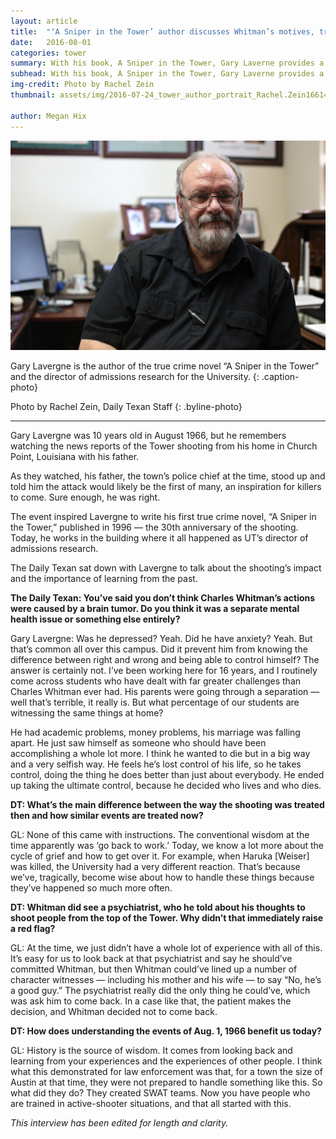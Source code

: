 ```yaml
---
layout: article
title:  "‘A Sniper in the Tower’ author discusses Whitman’s motives, tragedy’s lasting impact"
date:   2016-08-01
categories: tower
summary: With his book, A Sniper in the Tower, Gary Laverne provides a comprehensive account of Whitman's life and the mass murder that made him infamous. 
subhead: With his book, A Sniper in the Tower, Gary Laverne provides a comprehensive account of Whitman's life and the mass murder that made him infamous. 
img-credit: Photo by Rachel Zein
thumbnail: assets/img/2016-07-24_tower_author_portrait_Rachel.Zein16614.jpg

author: Megan Hix
---
```

![Gary Lavergne is the author of the true crime novel “A Sniper in the Tower” and the director of admissions research for the University. ](assets/img/2016-07-24_tower_author_portrait_Rachel.Zein16614.jpg)

Gary Lavergne is the author of the true crime novel “A Sniper in the Tower” and the director of admissions research for the University. 
{: .caption-photo}

Photo by Rachel Zein, Daily Texan Staff
{: .byline-photo}

<hr>

Gary Lavergne was 10 years old in August 1966, but he remembers watching the news reports of the Tower shooting from his home in Church Point, Louisiana with his father. 

As they watched, his father, the town’s police chief at the time, stood up and told him the attack would likely be the first of many, an inspiration for killers to come. Sure enough, he was right.

The event inspired Lavergne to write his first true crime novel, “A Sniper in the Tower,” published in 1996 — the 30th anniversary of the shooting.
 Today, he works in the building where it all happened as UT’s director of admissions research. 

The Daily Texan sat down with Lavergne to talk about the shooting’s impact and the importance of learning from the past. 

**The Daily Texan: You’ve said you don’t think Charles Whitman’s actions were caused by a brain tumor. Do you think it was a separate mental health issue or something else entirely?**

Gary Lavergne: Was he depressed? Yeah. Did he have anxiety? Yeah. But that’s common all over this campus. Did it prevent him from knowing the difference between right and wrong and being able to control himself? The answer is certainly not. I’ve been working here for 16 years, and I routinely come across students who have dealt with far greater challenges than Charles Whitman ever had. His parents were going through a separation — well that’s terrible, it really is. But what percentage of our students are witnessing the same things at home? 

He had academic problems, money problems, his marriage was falling apart. He just saw himself as someone who should have been accomplishing a whole lot more. I think he wanted to die but in a big way and a very selfish way. He feels he’s lost control of his life, so he takes control, doing the thing he does better than just about everybody. He ended up taking the ultimate control, because he decided who lives and who dies.

**DT: What’s the main difference between the way the shooting was treated then and how similar events are treated now?**

GL: None of this came with instructions. The conventional wisdom at the time apparently was ‘go back to work.’ Today, we know a lot more about the cycle of grief and how to get over it. For example, when Haruka [Weiser] was killed, the University had a very different reaction. That’s because we’ve, tragically, become wise about how to handle these things because they’ve happened so much more often.

**DT: Whitman did see a psychiatrist, who he told about his thoughts to shoot people from the top of the Tower. Why didn’t that immediately raise a red flag?**

GL: At the time, we just didn’t have a whole lot of experience with all of this. It’s easy for us to look back at that psychiatrist and say he should’ve committed Whitman, but then Whitman could’ve lined up a number of character witnesses — including his mother and his wife — to say “No, he’s a good guy.” The psychiatrist really did the only thing he could’ve, which was ask him to come back. In a case like that, the patient makes the decision, and Whitman decided not to come back.

**DT: How does understanding the events of Aug. 1, 1966 benefit us today?**

GL: History is the source of wisdom. It comes from looking back and learning from your experiences and the experiences of other people. I think what this demonstrated for law enforcement was that, for a town the size of Austin at that time, they were not prepared to handle something like this. So what did they do? They created SWAT teams. Now you have people who are trained in active-shooter  situations, and that all started with this. 

*This interview has been edited for length and clarity.*

